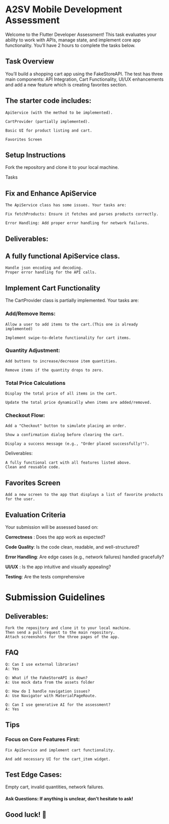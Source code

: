 # A2SV Mobile Development Assessment

Welcome to the Flutter Developer Assessment! This task evaluates your ability to work with APIs, manage state, and implement core app functionality. You’ll have 2 hours to complete the tasks below.

## Task Overview

You’ll build a shopping cart app using the FakeStoreAPI. The test has three main components:
API Integration, Cart Functionality, UI/UX enhancements and add a new feature which is creating favorites section.

## The starter code includes:

```
ApiService (with the method to be implemented).

CartProvider (partially implemented).

Basic UI for product listing and cart.

Favorites Screen
```

## Setup Instructions

Fork the repository and clone it to your local machine.

Tasks

## Fix and Enhance ApiService

    The ApiService class has some issues. Your tasks are:

    Fix fetchProducts: Ensure it fetches and parses products correctly.

    Error Handling: Add proper error handling for network failures.

## Deliverables:

## A fully functional ApiService class.

    Handle json encoding and decoding.
    Proper error handling for the API calls.

## Implement Cart Functionality

The CartProvider class is partially implemented. Your tasks are:

### Add/Remove Items:

    Allow a user to add items to the cart.(This one is already implemented)

    Implement swipe-to-delete functionality for cart items.

### Quantity Adjustment:

    Add buttons to increase/decrease item quantities.

    Remove items if the quantity drops to zero.

### Total Price Calculations

    Display the total price of all items in the cart.

    Update the total price dynamically when items are added/removed.

### Checkout Flow:

    Add a "Checkout" button to simulate placing an order.

    Show a confirmation dialog before clearing the cart.

    Display a success message (e.g., "Order placed successfully!").

Deliverables:

    A fully functional cart with all features listed above.
    Clean and reusable code.

## Favorites Screen

    Add a new screen to the app that displays a list of favorite products for the user.

## Evaluation Criteria

Your submission will be assessed based on:

**Correctness** : Does the app work as expected?

**Code Quality**: Is the code clean, readable, and well-structured?

**Error Handling**: Are edge cases (e.g., network failures) handled gracefully?

**UI/UX** : Is the app intuitive and visually appealing?

**Testing**: Are the tests comprehensive

# Submission Guidelines

## Deliverables:

    Fork the repository and clone it to your local machine.
    Then send a pull request to the main repository.
    Attach screenshots for the three pages of the app.

## FAQ

```
Q: Can I use external libraries?
A: Yes

Q: What if the FakeStoreAPI is down?
A: Use mock data from the assets folder

Q: How do I handle navigation issues?
A: Use Navigator with MaterialPageRoute.

Q: Can I use generative AI for the assessment?
A: Yes
```

## Tips

### Focus on Core Features First:

    Fix ApiService and implement cart functionality.

    And add necessary UI for the cart_item widget.

## Test Edge Cases:

Empty cart, invalid quantities, network failures.

#### Ask Questions: If anything is unclear, don’t hesitate to ask!

## Good luck! 🚀
